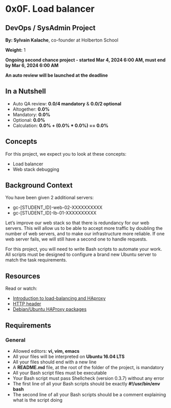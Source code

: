 # 0x0F. Load balancer

## DevOps / SysAdmin Project

**By: Sylvain Kalache**, co-founder at Holberton School

**Weight:** 1

**Ongoing second chance project - started Mar 4, 2024 6:00 AM, must end by Mar 6, 2024 6:00 AM**

**An auto review will be launched at the deadline**

## In a Nutshell

- Auto QA review: **0.0/4 mandatory** & **0.0/2 optional**
- Altogether: **0.0%**
- Mandatory: **0.0%**
- Optional: **0.0%**
- Calculation: **0.0% + (0.0% * 0.0%)  == 0.0%**

## Concepts

For this project, we expect you to look at these concepts:

- Load balancer
- Web stack debugging

## Background Context

You have been given 2 additional servers:

- gc-[STUDENT_ID]-web-02-XXXXXXXXXX
- gc-[STUDENT_ID]-lb-01-XXXXXXXXXX

Let’s improve our web stack so that there is redundancy for our web servers. This will allow us to be able to accept more traffic by doubling the number of web servers, and to make our infrastructure more reliable. If one web server fails, we will still have a second one to handle requests.

For this project, you will need to write Bash scripts to automate your work. All scripts must be designed to configure a brand new Ubuntu server to match the task requirements.

## Resources

Read or watch:

- [Introduction to load-balancing and HAproxy](https://www.digitalocean.com/community/tutorials/an-introduction-to-haproxy-and-load-balancing-concepts)
- [HTTP header](https://developer.mozilla.org/en-US/docs/Web/HTTP/Headers)
- [Debian/Ubuntu HAProxy packages](https://haproxy.debian.net/)

## Requirements

### General

- Allowed editors: **vi, vim, emacs**
- All your files will be interpreted on **Ubuntu 16.04 LTS**
- All your files should end with a new line
- A **README.md** file, at the root of the folder of the project, is mandatory
- All your Bash script files must be executable
- Your Bash script must pass Shellcheck (version 0.3.7) without any error
- The first line of all your Bash scripts should be exactly **#!/usr/bin/env bash**
- The second line of all your Bash scripts should be a comment explaining what is the script doing
